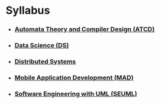 # Syllabus

- ### [Automata Theory and Compiler Design (ATCD)](./syllabus/automata-theory-and-compiler-design)

- ### [Data Science (DS)](./syllabus/data-science)

- ### [Distributed Systems](./syllabus/distributed-systems)

- ### [Mobile Application Development (MAD)](./syllabus/mobile-application-development)

- ### [Software Engineering with UML (SEUML)](./syllabus/software-engineering-with-UML)
